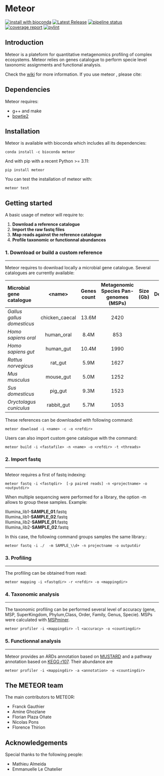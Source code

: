 # Meteor

[![install with bioconda](https://img.shields.io/badge/install%20with-bioconda-brightgreen.svg?style=flat)](http://bioconda.github.io/recipes/metaphlan/README.html)
[![Latest Release](https://forgemia.inra.fr/metagenopolis/meteor/-/badges/release.svg)](https://forgemia.inra.fr/metagenopolis/meteor/-/releases)
[![pipeline status](https://forgemia.inra.fr/metagenopolis/meteor/badges/dev/pipeline.svg)](https://forgemia.inra.fr/metagenopolis/meteor/-/commits/dev)
[![coverage report](https://forgemia.inra.fr/metagenopolis/meteor/badges/dev/coverage.svg)](https://forgemia.inra.fr/metagenopolis/meteor/-/commits/dev)
[![pylint](https://forgemia.inra.fr/metagenopolis/meteor/-/jobs/artifacts/dev/raw/pylint/pylint.svg?job=pylint)](https://forgemia.inra.fr/metagenopolis/meteor/-/jobs/artifacts/dev/raw/pylint/pylint.log?job=pylint)

## Introduction

Meteor is a plateform for quantitative metagenomics profiling of complex ecosystems.
Meteor relies on genes catalogue to perform specie level taxonomic assignments and functional analysis.

Check the [wiki](https://forgemia.inra.fr/metagenopolis/meteor/-/wikis/home) for more information.
If you use meteor , please cite:



## Dependencies

Meteor requires:
- g++ and make
- [bowtie2](https://github.com/BenLangmead/bowtie2)

## Installation

Meteor is available with bioconda which includes all its dependencies:
```
conda install -c bioconda meteor
```

And with pip with a recent Python >= 3.11:
```
pip install meteor
```
You can test the installation of meteor with:
```
meteor test
```
## Getting started

A basic usage of meteor will require to:
1. **Download a reference catalogue**
2. **Import the raw fastq files**
3. **Map reads against the reference catalogue**
4. **Profile taxonomic or functionnal abundances**


### 1. Download or build a custom reference
-------------------------------------------

Meteor requires to download locally a microbial gene catalogue. Several catalogues are currently available:

|  Microbial gene catalogue | \<name\> | Genes count | Metagenomic Species Pan-genomes (MSPs) |Size (Gb)  | Description  |
|:---|:---:|:---:|:---:|:---:|:---:|
|  *Gallus gallus domesticus* | chicken_caecal  | 13.6M  | 2420 | | [link](https://entrepot.recherche.data.gouv.fr/dataset.xhtml?persistentId=doi:10.15454/FHPJH5)
| *Homo sapiens oral*  |  human_oral | 8.4M  | 853 | | [link](https://entrepot.recherche.data.gouv.fr/dataset.xhtml?persistentId=doi:10.15454/WQ4UTV)
| *Homo sapiens gut* |  human_gut | 10.4M  | 1990 | |[link](https://entrepot.recherche.data.gouv.fr/dataset.xhtml?persistentId=doi:10.15454/FLANUP)
|  *Rattus norvegicus* | rat_gut  | 5.9M | 1627 | | [link](https://entrepot.recherche.data.gouv.fr/dataset.xhtml?persistentId=doi:10.57745/GVL2EE)
|  *Mus musculus*  | mouse_gut  | 5.0M  | 1252 | | [link](https://entrepot.recherche.data.gouv.fr/dataset.xhtml?persistentId=doi:10.15454/L11MXM)
|  *Sus domesticus* | pig_gut  | 9.3M  | 1523 | | [link](https://entrepot.recherche.data.gouv.fr/dataset.xhtml?persistentId=doi:10.15454/OPAULL)
|  *Oryctolagus cuniculus* | rabbit_gut  | 5.7M | 1053 | | [link](https://entrepot.recherche.data.gouv.fr/dataset.xhtml?persistentId=doi:10.15454/5EJKAS)

These references can be downloaded with following command:
```
meteor download -i <name> -c -o <refdir>
```

Users can also import custom gene catalogue with the command:
```
meteor build -i <fastafile> -n <name> -o <refdir> -t <threads>
```

### 2. Import fastq
-------------------
Meteor requires a first of fastq indexing:
```
meteor fastq -i <fastqdir>  [-p paired reads] -n <projectname> -o <outputdir>
```
When multiple sequencing were performed for a library, the option -m allows to group these samples.
Example:

Illumina_lib1-**SAMPLE_01**.fastq <br />
Illumina_lib1-**SAMPLE_02**.fastq <br />
Illumina_lib2-**SAMPLE_01**.fastq <br />
Illumina_lib2-**SAMPLE_02**.fastq <br />

In this case, the following command groups samples the same library.:
```
meteor fastq -i ./  -m SAMPLE_\\d+ -n projectname -o outputdir
```


### 3. Profiling
----------------
The profiling can be obtained from read:
```
meteor mapping -i <fastqdir> -r <refdir> -o <mappingdir>
```

### 4. Taxonomic analysis
-------------------------
The taxonomic profiling can be performed several level of accuracy (gene, MSP, SuperKingdom, Phylum,Class, Order, Family, Genus, Specie). MSPs were calculated with [MSPminer](https://academic.oup.com/bioinformatics/article/35/9/1544/5106712).
```
meteor profiler -i <mappingdir> -l <accuracy> -o <countingdir>
```

### 5. Functionnal analysis
---------------------------
Meteor provides an ARDs annotation based on [MUSTARD](https://www.nature.com/articles/s41564-018-0292-6) and a pathway annotation based on [KEGG r107](https://academic.oup.com/nar/article/36/suppl_1/D480/2507484). Their abundance are
```
meteor profiler -i <mappingdir> -a <annotation> -o <countingdir>
```

## The METEOR team
The main contributors to METEOR:

* Franck Gauthier
* Amine Ghozlane
* Florian Plaza Oñate
* Nicolas Pons
* Florence Thirion


## Acknowledgements
Special thanks to the following people:
* Mathieu Almeida
* Emmanuelle Le Chatelier
